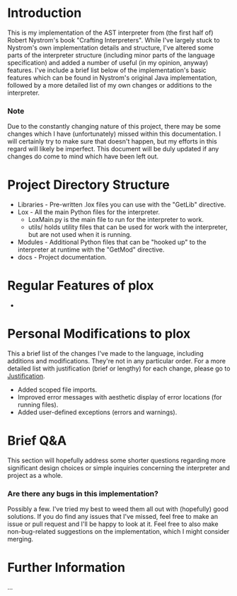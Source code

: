 # Introduction
This is my implementation of the AST interpreter from (the first half of) Robert Nystrom's book "Crafting Interpreters". While I've largely stuck to Nystrom's own implementation details and structure, I've altered some parts of the interpreter structure (including minor parts of the language specification) and added a number of useful (in my opinion, anyway) features.
I've include a brief list below of the implementation's basic features which can be found in Nystrom's original Java implementation, followed by a more detailed list of my own changes or additions to the interpreter.
### Note
Due to the constantly changing nature of this project, there may be some changes which I have (unfortunately) missed within this documentation. I will certainly try to make sure that doesn't happen, but my efforts in this regard will likely be imperfect. This document will be duly updated if any changes do come to mind which have been left out.

# Project Directory Structure
* Libraries - Pre-written .lox files you can use with the "GetLib" directive.
* Lox - All the main Python files for the interpreter.
    * LoxMain.py is the main file to run for the interpreter to work.
    * utils/ holds utility files that can be used for work with the interpreter, but are not used when it is running.
* Modules - Additional Python files that can be "hooked up" to the interpreter at runtime with the "GetMod" directive.
* docs - Project documentation.

# Regular Features of plox
* 

# Personal Modifications to plox
This a brief list of the changes I've made to the language, including additions and modifications. They're not in any particular order.
For a more detailed list with justification (brief or lengthy) for each change, please go to [Justification](./docs/Justification.md).
* Added scoped file imports.
* Improved error messages with aesthetic display of error locations (for running files).
* Added user-defined exceptions (errors and warnings).

# Brief Q&A
This section will hopefully address some shorter questions regarding more significant design choices or simple inquiries concerning the interpreter and project as a whole.

### Are there any bugs in this implementation?
Possibly a few. I've tried my best to weed them all out with (hopefully) good solutions. If you do find any issues that I've missed, feel free to make an issue or pull request and I'll be happy to look at it. Feel free to also make non-bug-related suggestions on the implementation, which I might consider merging.

# Further Information
...
